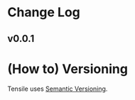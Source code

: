 # Change Log

## v0.0.1


# (How to) Versioning

Tensile uses [Semantic Versioning](https://semver.org/).

